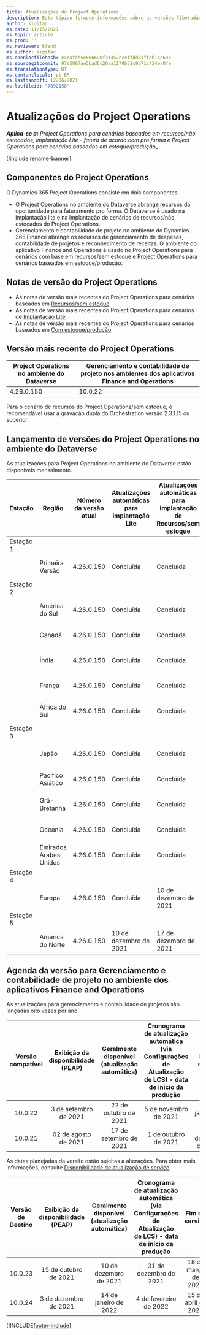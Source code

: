 ```yaml
---
title: Atualizações do Project Operations
description: Este tópico fornece informações sobre as versões liberadas do Dynamics 365 Project Operations.
author: sigitac
ms.date: 11/15/2021
ms.topic: article
ms.prod: ''
ms.reviewer: kfend
ms.author: sigitac
ms.openlocfilehash: e4cafde5e866690f31452eceffdd81ffeb14e635
ms.sourcegitcommit: 97e5887ae5bad6c26aa1179b51c9b71c434ea8fe
ms.translationtype: HT
ms.contentlocale: pt-BR
ms.lasthandoff: 12/06/2021
ms.locfileid: "7892158"
---
```

# <a name="project-operations-updates"></a>Atualizações do Project Operations

_**Aplica-se a:** Project Operations para cenários baseados em recursos/não estocados, implantação Lite - fatura de acordo com pro forma e Project Operations para cenários baseados em estoque/produção__

[!include [rename-banner](~/includes/cc-data-platform-banner.md)]

## <a name="project-operations-components"></a>Componentes do Project Operations

O Dynamics 365 Project Operations consiste em dois componentes:

- O Project Operations no ambiente do Dataverse abrange recursos da oportunidade para faturamento pro forma. O Dataverse é usado na implantação lite e na implantação de cenários de recursos/não estocados do Project Operations.
- Gerenciamento e contabilidade de projeto no ambiente do Dynamics 365 Finance abrange os recursos de gerenciamento de despesas, contabilidade de projetos e reconhecimento de receitas. O ambiente do aplicativo Finance and Operations é usado no Project Operations para cenários com base em recursos/sem estoque e Project Operations para cenários baseados em estoque/produção.

## <a name="project-operations-release-notes"></a>Notas de versão do Project Operations
- As notas de versão mais recentes do Project Operations para cenários baseados em [Recursos/sem estoque](whats-new-nov-2021-resource-based.md).
- As notas de versão mais recentes do Project Operations para cenários de [Implantação Lite](../pro/whats-new/whats-new-nov-2021-lite.md).
- As notas de versão mais recentes do Project Operations para cenários baseados em [Com estoque/produção](../prod-pma/whats-new/whats-new-oct-2021-stocked.md).

## <a name="project-operations-latest-version"></a>Versão mais recente do Project Operations

| Project Operations no ambiente do Dataverse | Gerenciamento e contabilidade de projeto nos ambientes dos aplicativos Finance and Operations | 
| --- | --- |
| 4.26.0.150 | 10.0.22 |

Para o cenário de recursos do Project Operations/sem estoque, é recomendável usar a gravação dupla do Orchestration versão 2.3.1.15 ou superior.

## <a name="release-schedule-for-project-operations-on-dataverse-environment"></a>Lançamento de versões do Project Operations no ambiente do Dataverse

As atualizações para Project Operations no ambiente do Dataverse estão disponíveis mensalmente. 

| Estação | Região | Número da versão atual | Atualizações automáticas para implantação Lite | Atualizações automáticas para implantação de Recursos/sem estoque | Número da próxima versão | Próxima versão disponível ao público |
|-----------|-----------------------|-----------------|--------------------|---------------------|---------------------|---------------------|
| Estação 1 |   &nbsp;              |    &nbsp;       | &nbsp;             |      &nbsp;         |      &nbsp;         |      &nbsp;         |
|   &nbsp;  | Primeira Versão         |  4.26.0.150     | Concluída           | Concluída            | TBD                 | 06 de dezembro de 2021   |
| Estação 2 |   &nbsp;              |    &nbsp;       | &nbsp;             |      &nbsp;         |      &nbsp;         |      &nbsp;         |
|   &nbsp;  | América do Sul         |  4.26.0.150     | Concluída           | Concluída            | TBD                 | 06 de dezembro de 2021   |
|   &nbsp;  | Canadá                |  4.26.0.150     | Concluída           | Concluída            | TBD                 | 06 de dezembro de 2021   |
|   &nbsp;  | Índia                 |  4.26.0.150     | Concluída           | Concluída            | TBD                 | 06 de dezembro de 2021   |
|   &nbsp;  | França                |  4.26.0.150     | Concluída           | Concluída            | TBD                 | 06 de dezembro de 2021   |
|   &nbsp;  | África do Sul          |  4.26.0.150     | Concluída           | Concluída            | TBD                 | 06 de dezembro de 2021   |
| Estação 3 |      &nbsp;           |     &nbsp;      |     &nbsp;         |      &nbsp;         |      &nbsp;         |      &nbsp;         |
|   &nbsp;  | Japão                 |  4.26.0.150     | Concluída           | Concluída            | TBD                 | 10 de dezembro de 2021   |
|   &nbsp;  | Pacífico Asiático          |  4.26.0.150     | Concluída           | Concluída            | TBD                 | 10 de dezembro de 2021   |
|   &nbsp;  | Grã-Bretanha         |  4.26.0.150     | Concluída           | Concluída            | TBD                 | 10 de dezembro de 2021   |
|   &nbsp;  | Oceania               |  4.26.0.150     | Concluída           | Concluída            | TBD                 | 10 de dezembro de 2021   |
|   &nbsp;  | Emirados Árabes Unidos  |  4.26.0.150     | Concluída           | Concluída            | TBD                 | 10 de dezembro de 2021   |
| Estação 4 |     &nbsp;            |     &nbsp;      |     &nbsp;         |      &nbsp;         |      &nbsp;         |      &nbsp;         |
|   &nbsp;  | Europa                |  4.26.0.150     | Concluída           | 10 de dezembro de 2021   | TBD                 | 17 de dezembro de 2021   |
| Estação 5 |     &nbsp;            |     &nbsp;      |     &nbsp;         |      &nbsp;         |      &nbsp;         |      &nbsp;         |
|   &nbsp;  | América do Norte         |  4.26.0.150     | 10 de dezembro de 2021  | 17 de dezembro de 2021   | TBD                 | 07 de janeiro de 2022    |


## <a name="release-schedule-for-project-management-and-accounting-in-the-finance-and-operations-apps-environment"></a>Agenda da versão para Gerenciamento e contabilidade de projeto no ambiente dos aplicativos Finance and Operations

As atualizações para gerenciamento e contabilidade de projetos são lançadas oito vezes por ano.

|Versão compatível| Exibição da disponibilidade (PEAP) | Geralmente disponível (atualização automática) | Cronograma de atualização automática (via Configurações de Atualização de LCS) - data de início da produção |   Fim do serviço   |
|:---------------:|:---------------------------:|:---------------------------------:|:--------------------------------------------------------------------:|:------------------:|
|     10.0.22     |      3 de setembro de 2021      |        22 de outubro de 2021           |                          5 de novembro de 2021                            | 14 de janeiro de 2022   |
|    10.0.21      |         02 de agosto de 2021     |           17 de setembro de 2021      |                             1 de outubro de 2021                          |  10 de dezembro de 2021 |


As datas planejadas da versão estão sujeitas a alterações. Para obter mais informações, consulte [Disponibilidade de atualização de serviço](/dynamics365/fin-ops-core/fin-ops/get-started/public-preview-releases?toc=%2fdynamics365%2ffinance%2ftoc.json).

|Versão de Destino | Exibição da disponibilidade (PEAP) | Geralmente disponível (atualização automática) | Cronograma de atualização automática (via Configurações de Atualização de LCS) - data de início da produção |   Fim do serviço   |
|:---------------:|:---------------------------:|:---------------------------------:|:--------------------------------------------------------------------:|:------------------:|
|     10.0.23     |      15 de outubro de 2021       |        10 de dezembro de 2021          |                          31 de dezembro de 2021                           | 18 de março de 2022     |
|     10.0.24     |      3 de dezembro de 2021       |        14 de janeiro de 2022           |                          4 de fevereiro de 2022                            | 15 de abril de 2022     |

[!INCLUDE[footer-include](../includes/footer-banner.md)]
